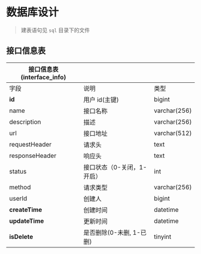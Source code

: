 # 数据库设计

> 建表语句见 `sql` 目录下的文件

## 接口信息表

| 接口信息表(interface_info) |                            |              |
| -------------------------- | -------------------------- | ------------ |
| 字段                       | 说明                       | 类型         |
| **id**                     | 用户 id(主键)              | bigint       |
| name                       | 接口名称                   | varchar(256) |
| description                | 描述                       | varchar(256) |
| url                        | 接口地址                   | varchar(512) |
| requestHeader              | 请求头                     | text         |
| responseHeader             | 响应头                     | text         |
| status                     | 接口状态（0-关闭，1-开启） | int          |
| method                     | 请求类型                   | varchar(256) |
| userId                     | 创建人                     | bigint       |
| **createTime**             | 创建时间                   | datetime     |
| **updateTime**             | 更新时间                   | datetime     |
| **isDelete**               | 是否删除(0-未删, 1-已删)   | tinyint      |



